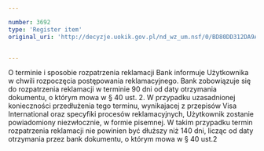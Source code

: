 ```yaml
---

number: 3692
type: 'Register item'
original_uri: 'http://decyzje.uokik.gov.pl/nd_wz_um.nsf/0/BD80DD312DA9ADEEC1257A6A00357B90?OpenDocument'


---
```


O terminie i sposobie rozpatrzenia reklamacji Bank informuje Użytkownika w chwili rozpoczęcia postępowania reklamacyjnego. Bank zobowiązuje się do rozpatrzenia reklamacji w terminie 90 dni od daty otrzymania dokumentu, o którym mowa w § 40 ust. 2. W przypadku uzasadnionej konieczności przedłużenia tego terminu, wynikajacej z przepisów Visa International oraz specyfiki procesów reklamacyjnych, Użytkownik zostanie powiadomiony niezwłocznie, w formie pisemnej. W takim przypadku termin rozpatrzenia reklamacji nie powinien być dłuższy niż 140 dni, licząc od daty otrzymania przez bank dokumentu, o którym mowa w § 40 ust.2
